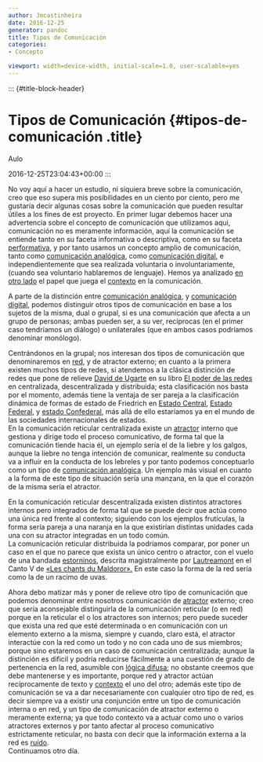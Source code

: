 ```yaml
---
author: Jmcastinheira
date: 2016-12-25
generator: pandoc
title: Tipos de Comunicación
categories:
- Concepto

viewport: width=device-width, initial-scale=1.0, user-scalable=yes
---
```


::: {#title-block-header}
# Tipos de Comunicación {#tipos-de-comunicación .title}

Aulo

2016-12-25T23:04:43+00:00
:::

<div>

No voy aquí a hacer un estudio, ni siquiera breve sobre la comunicación,
creo que eso supera mis posibilidades en un ciento por ciento, pero me
gustaría decir algunas cosas sobre la comunicación que pueden resultar
útiles a los fines de est proyecto. En primer lugar debemos hacer una
advertencia sobre el concepto de comunicación que utilizamos aqui,
comunicación no es meramente información, aquí la comunicación se
entiende tanto en su faceta informativa o descriptiva, como en su faceta
[performativa](http://es.wikipedia.org/wiki/Enunciado_performativo), y
por tanto usamos un concepto amplio de comunicación, tanto como
[comunicación
analógica](http://entelequia.bligoo.com/content/view/132113/Comunicaci_n_1_Comunicaci_n_anal_gica.html),
como [comunicación
digital](http://entelequia.bligoo.com/content/view/132109/Lenguaje_digital.html),
e independientemente que sea realizada voluntaria o involuntariamente,
(cuando sea voluntario hablaremos de lenguaje). Hemos ya analizado [en
otro lado](http://lorealenelespejo.blogspot.com/) el papel que juega el
[contexto](http://entelequia.bligoo.com/content/view/132099/Contexto.html)
en la comunicación.



<div>

A parte de la distinción entre [comunicación
analógica](http://entelequia.bligoo.com/content/view/132113/Comunicaci_n_1_Comunicaci_n_anal_gica.html),
y [comunicación
digital](http://entelequia.bligoo.com/content/view/132109/Lenguaje_digital.html),
podemos distinguir otros tipos de comunicación en base a los sujetos de
la misma, dual o grupal, si es una comunicación que afecta a un grupo de
personas; ambas pueden ser, a su ver, recíprocas (en el primer caso
tendríamos un diálogo) o unilaterales (que en ambos casos podríamos
denominar monólogo).



<div>



<div>

Centrándonos en la grupal; nos interesan dos tipos de comunicación que
denominaremos en
[red](http://www.deugarte.com/wiki/contextos/Efecto_red), y de atractor
externo; en cuanto a la primera existen muchos tipos de redes, si
atendemos a la clásica distinción de redes que pone de relieve [David de
Ugarte](http://www.deugarte.com/) en su libro [El poder de las
redes](http://www.deugarte.com/manual-ilustrado-para-ciberactivistas/)
en centralizada, descentralizada y distribuida; esta clasificación nos
basta por el momento, además tiene la ventaja de ser pareja a la
clasificación dinámica de formas de estado de Friedrich en [Estado
Central](http://es.wikipedia.org/wiki/Estado_unitario), [Estado
Federal](http://es.wikipedia.org/wiki/Federaci%C3%B3n), y [estado
Confederal](http://es.wikipedia.org/wiki/Confederaci%C3%B3n), más allá
de ello estaríamos ya en el mundo de las sociedades internacionales de
estados.\
En la comunicación reticular centralizada existe un
[atractor](http://es.wikipedia.org/wiki/Atractor) interno que gestiona y
dirige todo el proceso comunicativo, de forma tal que la comunicación
tiende hacia él, un ejemplo sería el de la liebre y los galgos, aunque
la liebre no tenga intención de comunicar, realmente su conducta va a
influir en la conducta de los lebreles y por tanto podemos conceptuarlo
como un tipo de [comunicación
analógica](http://entelequia.bligoo.com/content/view/132113/Comunicaci_n_1_Comunicaci_n_anal_gica.html).
Un ejemplo más visual en cuanto a la forma de este tipo de situación
sería una manzana, en la que el corazón de la misma sería el atractor.



<div>



<div>

En la comunicación reticular descentralizada existen distintos
atractores internos pero integrados de forma tal que se puede decir que
actúa como una única red frente al contexto; siguiendo con los ejemplos
frutículas, la forma sería pareja a una naranja en la que existirían
distintas unidades cada una con su atractor integradas en un todo
común.\
La comunicación reticular distribuida la podríamos comparar, por poner
un caso en el que no parece que exista un único centro o atractor, con
el vuelo de una bandada
[estorninos](http://video.google.es/videoplay?docid=-5262765897115265683&q=estorninos&total=18&start=0&num=10&so=0&type=search&plindex=6),
descrita magistralmente por
[Lautreamont](http://es.wikipedia.org/wiki/Conde_de_Lautr%C3%A9amont) en
el Canto V de [«Les chants du
Maldoror».](http://64.233.183.104/custom?q=cache:DbQFUhPJZboJ:www.zonalibre.org/blog/dedosdisparados/archives/Blog_regalitoLautreamont%2520-%2520Los%2520Cantos%2520de%2520Maldoror.doc+lautreamont&hl=es&ct=clnk&cd=9&client=pub-7034176198234559)
En este caso la forma de la red sería como la de un racimo de uvas.



<div>



<div>

Ahora debo matizar más y poner de relieve otro tipo de comunicación que
podemos denominar entre nosotros comunicación de
[atractor](http://es.wikipedia.org/wiki/Atractor) externo; creo que
sería aconsejable distinguirla de la comunicación reticular (o en red)
porque en la reticular el o los atractores son internos; pero puede
suceder que exista una red que esté determinada o en comunicación con un
elemento externo a la misma, siempre y cuando, claro está, el atractor
interactúe con la red como un todo y no con cada uno de sus miembros;
porque sino estaremos en un caso de comunicación centralizada; aunque la
distinción es dificil y podría reducirse fácilmente a una cuestión de
grado de pertenencia en la red, asumible con [lógica
difusa](http://es.wikipedia.org/wiki/L%C3%B3gica_difusa); no obstante
creemos que debe mantenerse y es importante, porque red y atractor
actúan recíprocamente de texto y
[contexto](http://entelequia.bligoo.com/content/view/132099/Contexto.html)
el uno del otro; además este tipo de comunicación se va a dar
necesariamente con cualquier otro tipo de red, es decir siempre va a
existir una conjunción entre un tipo de comunicación interna o en red, y
un tipo de comunicación de atractor externo o meramente externa; ya que
todo contexto va a actuar como uno o varios atractores externos y por
tanto afectar al proceso comunicativo estrictamente reticular, no basta
con decir que la información externa a la red es
[ruído](http://es.wikipedia.org/wiki/Ruido).\
Continuamos otro día.


